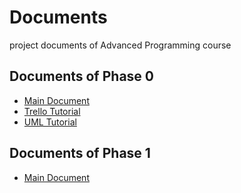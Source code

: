 # Documents
project documents of Advanced Programming course

## Documents of Phase 0
- [Main Document](https://github.com/AdvProg2020/Documents/releases/download/Phase_0/PHASE0.pdf "Main Document")
- [Trello Tutorial](https://github.com/AdvProg2020/Documents/releases/download/Phase_0/trello.pdf "Trello Tutorial")
- [UML Tutorial](https://github.com/AdvProg2020/Documents/releases/download/Phase_0/uml.pdf "UML Tutorial")

## Documents of Phase 1
- [Main Document](https://github.com/AdvProg2020/Documents/releases/download/Phase_1/PHASE1.pdf "Main Document")
